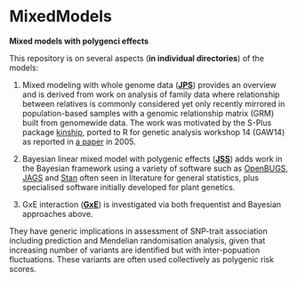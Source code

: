 # MixedModels

**Mixed models with polygenci effects**

This repository is on several aspects (**in individual directories**) of the models:

1. Mixed modeling with whole genome data (**[JPS](JPS)**) provides an overview and is derived from work on analysis of family data where relationship between relatives is commonly 
considered yet only recently mirrored in population-based samples with a genomic relationship matrix (GRM) built from genomewide data. The work was motivated by the S-Plus package 
[kinship](http://www.mayo.edu/research/departments-divisions/department-health-sciences-research/division-biomedical-statistics-informatics/software/s-plus-r-functions), ported to 
R for genetic analysis workshop 14 (GAW14) as reported in [a paper](https://bmcgenet.biomedcentral.com/articles/10.1186/1471-2156-6-S1-S127) in 2005.

2. Bayesian linear mixed model with polygenic effects (**[JSS](JSS)**) adds work in the Bayesian framework using a variety of software such as 
[OpenBUGS](http://openbugs.net/w/FrontPage), [JAGS](http://mcmc-jags.sourceforge.net/) and [Stan](http://mc-stan.org/) often seen in literature for general statistics, plus 
specialised software initially developed for plant genetics.

3. GxE interaction (**[GxE](GxE)**) is investigated via both frequentist and Bayesian approaches above.

They have generic implications in assessment of SNP-trait association including prediction and Mendelian randomisation analysis, given that increasing number of variants are 
identified but with inter-popuation fluctuations. These variants are often used collectively as polygenic risk scores.
